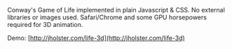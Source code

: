 Conway's Game of Life implemented in plain Javascript & CSS. No external libraries or images used. Safari/Chrome and some GPU horsepowers required for 3D animation.

Demo: [http://jholster.com/life-3d](http://jholster.com/life-3d)

